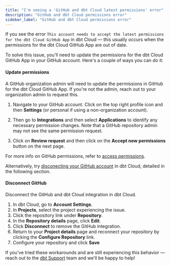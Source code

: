 ```yaml
---
title: "I'm seeing a 'GitHub and dbt Cloud latest permissions' error"
description: "GitHub and dbt Cloud permissions error"
sidebar_label: "GitHub and dbt Cloud permissions error"
---
```


If you see the error `This account needs to accept the latest permissions for the dbt Cloud GitHub App` in dbt Cloud &mdash; this usually occurs when the permissions for the dbt Cloud GitHub App are out of date.

To solve this issue, you'll need to update the permissions for the dbt Cloud GitHub App in your GitHub account. Here's a couple of ways you can do it:

#### Update permissions

A GitHub organization admin will need to update the permissions in GitHub for the dbt Cloud GitHub App. If you're not the admin, reach out to your organization admin to request this. 

1. Navigate to your GitHub account. Click on the top right profile icon and then **Settings** (or personal if using a non-organization account).

<Lightbox src="/img/docs/dbt-cloud/cloud-configuring-dbt-cloud/github-settings.jpg" title="Navigate to your GitHub account to configure your settings." />

2. Then go to **Integrations** and then select **Applications** to identify any necessary permission changes. Note that a GitHub repository admin may not see the same permission request.

<Lightbox src="/img/docs/dbt-cloud/cloud-configuring-dbt-cloud/github-applications.jpg" title="Navigate to Application settings to identify permission changes." />

3. Click on **Review request** and then click on the **Accept new permissions** button on the next page.

<Lightbox src="/img/docs/dbt-cloud/cloud-configuring-dbt-cloud/github-review-request.jpg" title="Grant access to the dbt Cloud app by accepting the new permissions." />

For more info on GitHub permissions, refer to [access permissions](https://docs.github.com/en/get-started/learning-about-github/access-permissions-on-github).

Alternatively, try [disconecting your GitHub account](#disconect-github) in dbt Cloud, detailed in the following section.

#### Disconnect GitHub

Disconnect the GitHub and dbt Cloud integration in dbt Cloud.

1. In dbt Cloud, go to **Account Settings**.
2. In **Projects**, select the project experiencing the issue.
3. Click the repository link under **Repository**.
4. In the **Repository details** page, click **Edit**.
5. Click **Disconnect** to remove the GitHub integration.
6. Return to your **Project details** page and reconnect your repository by clicking the **Configure Repository** link.
7. Configure your repository and click **Save**

<Lightbox src="/img/repository-details-faq.jpg" title="Disconnect your GitHub connection in the 'Repository details' page."/>

If you've tried these workarounds and are still experiencing this behavior &mdash; reach out to the [dbt Support](mailto:support@getdbt.com) team and we'll be happy to help!
